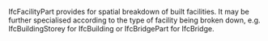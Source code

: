 IfcFacilityPart provides for spatial breakdown of built facilities. It may be further specialised according to the type of facility being broken down, e.g. IfcBuildingStorey for IfcBuilding or IfcBridgePart for IfcBridge.